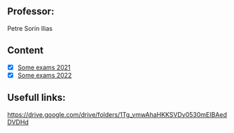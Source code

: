 ## Professor: 
Petre Sorin Ilias

## Content

- [x] [Some exams 2021](https://github.com/anamariapanait10/FMI-materials/tree/master/Year%20I/sem%201/Calcul%20diferential%20si%20intergal/examene_2021)
- [x] [Some exams 2022](https://github.com/anamariapanait10/FMI-materials/tree/master/Year%20I/sem%201/Calcul%20diferential%20si%20intergal/examene_2022)

## Usefull links:
https://drive.google.com/drive/folders/1Tg_vmwAhaHKKSVDy0530mEIBAedDVDHd
